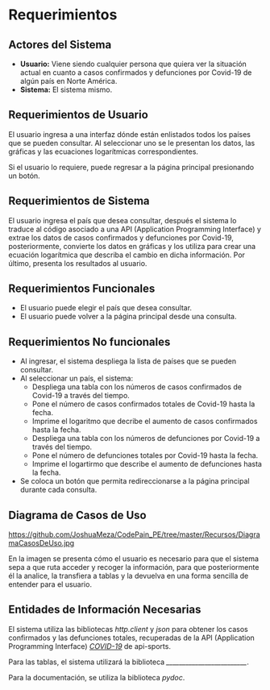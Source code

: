 # Requerimientos

## Actores del Sistema

- **Usuario:** Viene siendo cualquier persona que quiera ver la situación actual en cuanto a casos confirmados y defunciones por Covid-19 de algún país en Norte América.
- **Sistema:** El sistema mismo.

## Requerimientos de Usuario

El usuario ingresa a una interfaz dónde están enlistados todos los países que se pueden consultar. Al seleccionar uno se le presentan los datos, las gráficas y las ecuaciones logarítmicas correspondientes.

Si el usuario lo requiere, puede regresar a la página principal presionando un botón.

## Requerimientos de Sistema

El usuario ingresa el país que desea consultar, después el sistema lo traduce al código asociado a una API (Application Programming Interface) y extrae los datos de casos confirmados y defunciones por Covid-19, posteriormente, convierte los datos en gráficas y los utiliza para crear una ecuación logarítmica que describa el cambio en dicha información. Por último, presenta los resultados al usuario. 

## Requerimientos Funcionales

- El usuario puede elegir el país que desea consultar.
- El usuario puede volver a la página principal desde una consulta.

## Requerimientos No funcionales

- Al ingresar, el sistema despliega la lista de países que se pueden consultar.
- Al seleccionar un país, el sistema:
    - Despliega una tabla con los números de casos confirmados de Covid-19 a través del tiempo.
    - Pone el número de casos confirmados totales de Covid-19 hasta la fecha.
    - Imprime el logaritmo que decribe el aumento de casos confirmados hasta la fecha.
    - Despliega una tabla con los números de defunciones por Covid-19 a través del tiempo.
    - Pone el número de defunciones totales por Covid-19 hasta la fecha.
    - Imprime el logartirmo que describe el aumento de defunciones hasta la fecha.
- Se coloca un botón que permita redireccionarse a la página principal durante cada consulta.

## Diagrama de Casos de Uso

https://github.com/JoshuaMeza/CodePain_PE/tree/master/Recursos/DiagramaCasosDeUso.jpg

En la imagen se presenta cómo el usuario es necesario para que el sistema sepa a que ruta acceder y recoger la información, para que posteriormente él la analice, la transfiera a tablas y la devuelva en una forma sencilla de entender para el usuario.

## Entidades de Información Necesarias

El sistema utiliza las bibliotecas *http.client* y *json* para obtener los casos confirmados y las defunciones totales, recuperadas de la API (Application Programming Interface) *[COVID-19](https://rapidapi.com/api-sports/api/covid-193?endpoint=apiendpoint_dfb9e52d-bd90-48ec-a571-8b78610a736d)* de api-sports.

Para las tablas, el sistema utilizará la biblioteca *_________________________*.

Para la documentación, se utiliza la biblioteca *pydoc*.
